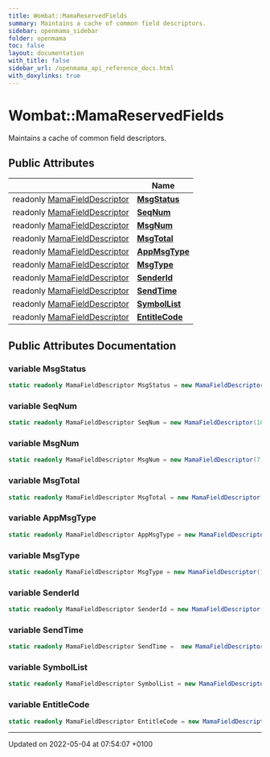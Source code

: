 ```yaml
---
title: Wombat::MamaReservedFields
summary: Maintains a cache of common field descriptors. 
sidebar: openmama_sidebar
folder: openmama
toc: false
layout: documentation
with_title: false
sidebar_url: /openmama_api_reference_docs.html
with_doxylinks: true
---
```


# Wombat::MamaReservedFields



Maintains a cache of common field descriptors. 

## Public Attributes

|                | Name           |
| -------------- | -------------- |
| readonly [MamaFieldDescriptor](classWombat_1_1MamaFieldDescriptor.html) | **[MsgStatus](classWombat_1_1MamaReservedFields.html#variable-msgstatus)**  |
| readonly [MamaFieldDescriptor](classWombat_1_1MamaFieldDescriptor.html) | **[SeqNum](classWombat_1_1MamaReservedFields.html#variable-seqnum)**  |
| readonly [MamaFieldDescriptor](classWombat_1_1MamaFieldDescriptor.html) | **[MsgNum](classWombat_1_1MamaReservedFields.html#variable-msgnum)**  |
| readonly [MamaFieldDescriptor](classWombat_1_1MamaFieldDescriptor.html) | **[MsgTotal](classWombat_1_1MamaReservedFields.html#variable-msgtotal)**  |
| readonly [MamaFieldDescriptor](classWombat_1_1MamaFieldDescriptor.html) | **[AppMsgType](classWombat_1_1MamaReservedFields.html#variable-appmsgtype)**  |
| readonly [MamaFieldDescriptor](classWombat_1_1MamaFieldDescriptor.html) | **[MsgType](classWombat_1_1MamaReservedFields.html#variable-msgtype)**  |
| readonly [MamaFieldDescriptor](classWombat_1_1MamaFieldDescriptor.html) | **[SenderId](classWombat_1_1MamaReservedFields.html#variable-senderid)**  |
| readonly [MamaFieldDescriptor](classWombat_1_1MamaFieldDescriptor.html) | **[SendTime](classWombat_1_1MamaReservedFields.html#variable-sendtime)**  |
| readonly [MamaFieldDescriptor](classWombat_1_1MamaFieldDescriptor.html) | **[SymbolList](classWombat_1_1MamaReservedFields.html#variable-symbollist)**  |
| readonly [MamaFieldDescriptor](classWombat_1_1MamaFieldDescriptor.html) | **[EntitleCode](classWombat_1_1MamaReservedFields.html#variable-entitlecode)**  |

## Public Attributes Documentation

### variable MsgStatus

```csharp
static readonly MamaFieldDescriptor MsgStatus = new MamaFieldDescriptor(2, mamaFieldType.MAMA_FIELD_TYPE_I32, "MdMsgStatus");
```


### variable SeqNum

```csharp
static readonly MamaFieldDescriptor SeqNum = new MamaFieldDescriptor(10, mamaFieldType.MAMA_FIELD_TYPE_I64, "MdSeqNum");
```


### variable MsgNum

```csharp
static readonly MamaFieldDescriptor MsgNum = new MamaFieldDescriptor(7, mamaFieldType.MAMA_FIELD_TYPE_I32, "MdMsgNum");
```


### variable MsgTotal

```csharp
static readonly MamaFieldDescriptor MsgTotal = new MamaFieldDescriptor(8, mamaFieldType.MAMA_FIELD_TYPE_I32, "MdMsgTotal");
```


### variable AppMsgType

```csharp
static readonly MamaFieldDescriptor AppMsgType = new MamaFieldDescriptor(18, mamaFieldType.MAMA_FIELD_TYPE_I32, "MamaAppMsgType");
```


### variable MsgType

```csharp
static readonly MamaFieldDescriptor MsgType = new MamaFieldDescriptor(1, mamaFieldType.MAMA_FIELD_TYPE_I32, "MdMsgType");
```


### variable SenderId

```csharp
static readonly MamaFieldDescriptor SenderId = new MamaFieldDescriptor(20,mamaFieldType.MAMA_FIELD_TYPE_U64,"MamaSenderId");
```


### variable SendTime

```csharp
static readonly MamaFieldDescriptor SendTime =  new MamaFieldDescriptor(16, mamaFieldType.MAMA_FIELD_TYPE_TIME, "MamaSendTime");
```


### variable SymbolList

```csharp
static readonly MamaFieldDescriptor SymbolList = new MamaFieldDescriptor(81, mamaFieldType.MAMA_FIELD_TYPE_STRING, "MamaSymbolList");
```


### variable EntitleCode

```csharp
static readonly MamaFieldDescriptor EntitleCode = new MamaFieldDescriptor(496, mamaFieldType.MAMA_FIELD_TYPE_I32, "wEntitleCode");
```


-------------------------------

Updated on 2022-05-04 at 07:54:07 +0100